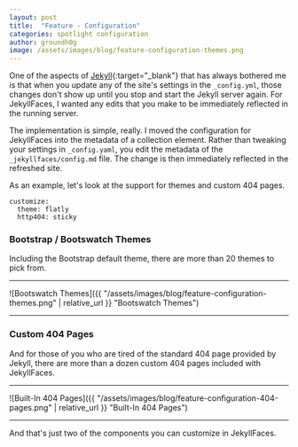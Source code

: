 ```yaml
---
layout: post
title:  "Feature - Configuration"
categories: spotlight configuration
author: groundh0g
image: /assets/images/blog/feature-configuration-themes.png
---
```


One of the aspects of [Jekyll](https://jekyllrb.com/){:target="_blank"} that has always bothered me is that when you update any of the site's settings in the `_config.yml`, those changes don't show up until you stop and start the Jekyll server again. For JekyllFaces, I wanted any edits that you make to be immediately reflected in the running server.

The implementation is simple, really. I moved the configuration for JekyllFaces into the metadata of a collection element. Rather than tweaking your settings in `_config.yaml`, you edit the metadata of the `_jekyllfaces/config.md` file. The change is then immediately reflected in the refreshed site.

As an example, let's look at the support for themes and custom 404 pages.

~~~
customize:
  theme: flatly
  http404: sticky
~~~

### Bootstrap / Bootswatch Themes

Including the Bootstrap default theme, there are more than 20 themes to pick from.

<hr/>
![Bootswatch Themes]({{ "/assets/images/blog/feature-configuration-themes.png" | relative_url }} "Bootswatch Themes")
<hr/>

### Custom 404 Pages

And for those of you who are tired of the standard 404 page provided by Jekyll, there are more than a dozen custom 404 pages included with JekyllFaces.

<hr/>
![Built-In 404 Pages]({{ "/assets/images/blog/feature-configuration-404-pages.png" | relative_url }} "Built-In 404 Pages")
<hr/>

And that's just two of the components you can customize in JekyllFaces.